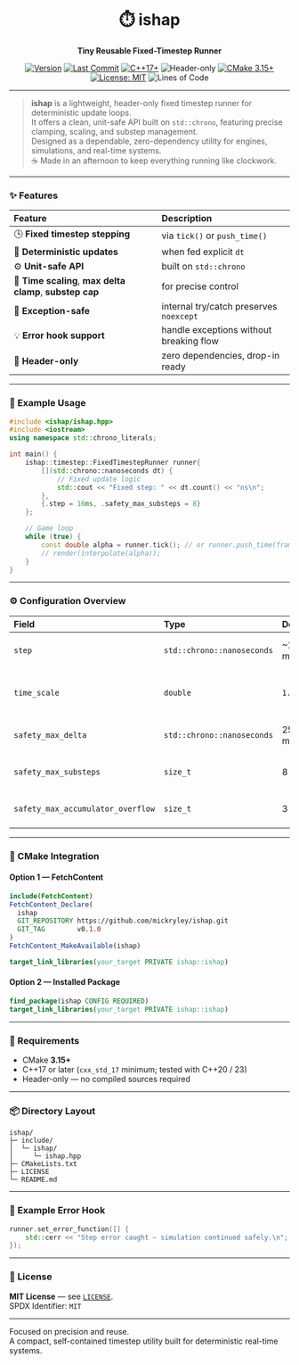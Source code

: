 <p align="center">
  <h1 align="center">⏱️ ishap</h1>
  <p align="center"><b>Tiny Reusable Fixed-Timestep Runner</b></p>

  <p align="center">
    <a href="https://github.com/mickryley/ishap"><img alt="Version" src="https://img.shields.io/badge/version-v0.1.0-lightblue.svg"></a>
    <a href="https://github.com/mickryley/ishap/commits/main"><img alt="Last Commit" src="https://img.shields.io/github/last-commit/mickryley/ishap.svg"></a>
    <a href="https://en.cppreference.com/w/cpp/compiler_support"><img alt="C++17+" src="https://img.shields.io/badge/C%2B%2B-17%2B-orange.svg"></a>
    <img alt="Header-only" src="https://img.shields.io/badge/Header--only-yes-success.svg">
    <a href="https://cmake.org"><img alt="CMake 3.15+" src="https://img.shields.io/badge/CMake-3.15%2B-informational.svg"></a>
    <a href="LICENSE"><img alt="License: MIT" src="https://img.shields.io/badge/License-MIT-blue.svg"></a>
    <img alt="Lines of Code" src="https://img.shields.io/badge/LOC-%3C500-lightgrey.svg">
  </p>
</p>

---

> **ishap** is a lightweight, header-only fixed timestep runner for deterministic update loops.  
> It offers a clean, unit-safe API built on `std::chrono`, featuring precise clamping, scaling, and substep management.  
> Designed as a dependable, zero-dependency utility for engines, simulations, and real-time systems.  
> ☕ Made in an afternoon to keep everything running like clockwork.

---

### ✨ Features

| Feature | Description |
|:--|:--|
| 🕒 **Fixed timestep stepping** | via `tick()` or `push_time()` |
| 🎯 **Deterministic updates** | when fed explicit `dt` |
| ⚙️ **Unit-safe API** | built on `std::chrono` |
| 🧩 **Time scaling**, **max delta clamp**, **substep cap** | for precise control |
| 🚫 **Exception-safe** | internal try/catch preserves `noexcept` |
| 💡 **Error hook support** | handle exceptions without breaking flow |
| 🧱 **Header-only** | zero dependencies, drop-in ready |

---


### 🧭 Example Usage

```cpp
#include <ishap/ishap.hpp>
#include <iostream>
using namespace std::chrono_literals;

int main() {
    ishap::timestep::FixedTimestepRunner runner{
        [](std::chrono::nanoseconds dt) {
            // Fixed update logic
            std::cout << "Fixed step: " << dt.count() << "ns\n";
        },
        {.step = 16ms, .safety_max_substeps = 8}
    };

    // Game loop
    while (true) {
        const double alpha = runner.tick(); // or runner.push_time(frame_dt)
        // render(interpolate(alpha));
    }
}
```

---

### ⚙️ Configuration Overview

| Field | Type | Default | Description |
|:--|:--|:--|:--|
| `step` | `std::chrono::nanoseconds` | ~16.67 ms | Fixed update timestep |
| `time_scale` | `double` | `1.0` | Speed multiplier (`0.0` = paused) |
| `safety_max_delta` | `std::chrono::nanoseconds` | 250 ms | Clamp for large frame gaps |
| `safety_max_substeps` | `size_t` | 8 | Maximum fixed steps per tick |
| `safety_max_accumulator_overflow` | `size_t` | 3 | Accumulator clamp multiplier |

---

### 🧱 CMake Integration

#### Option 1 — FetchContent
```cmake
include(FetchContent)
FetchContent_Declare(
  ishap
  GIT_REPOSITORY https://github.com/mickryley/ishap.git
  GIT_TAG        v0.1.0
)
FetchContent_MakeAvailable(ishap)

target_link_libraries(your_target PRIVATE ishap::ishap)
```

#### Option 2 — Installed Package
```cmake
find_package(ishap CONFIG REQUIRED)
target_link_libraries(your_target PRIVATE ishap::ishap)
```

---

### 🧰 Requirements
- CMake **3.15+**
- C++17 or later (`cxx_std_17` minimum; tested with C++20 / 23)
- Header-only — no compiled sources required

---

### 📦 Directory Layout
```
ishap/
├─ include/
│  └─ ishap/
│     └─ ishap.hpp
├─ CMakeLists.txt
├─ LICENSE
└─ README.md
```

---

### 🧩 Example Error Hook
```cpp
runner.set_error_function([] {
    std::cerr << "Step error caught — simulation continued safely.\n";
});
```

---

### 🧾 License
**MIT License** — see [`LICENSE`](LICENSE).  
SPDX Identifier: `MIT`

---

Focused on precision and reuse.  
A compact, self-contained timestep utility built for deterministic real-time systems.
